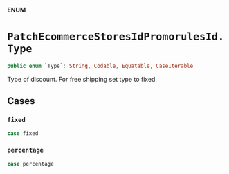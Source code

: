 **ENUM**

# `PatchEcommerceStoresIdPromorulesId.Type`

```swift
public enum `Type`: String, Codable, Equatable, CaseIterable
```

Type of discount. For free shipping set type to fixed.

## Cases
### `fixed`

```swift
case fixed
```

### `percentage`

```swift
case percentage
```
